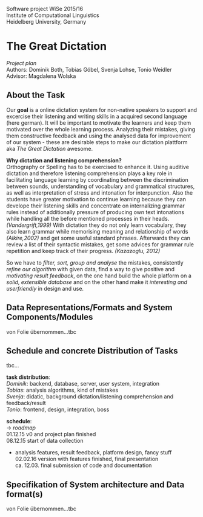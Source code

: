 Software project WiSe 2015/16  
Institute of Computational Linguistics  
Heidelberg University, Germany  

The Great Dictation
===================

*Project plan*  
Authors: Dominik Both, Tobias Göbel, Svenja Lohse, Tonio Weidler  
Advisor: Magdalena Wolska  

About the Task
------
Our **goal** is a online dictation system for non-native speakers to support and excercise their listening and writing skills in a acquired second language (here german).
It will be important to motivate the learners and keep them motivated over the whole learning process.
Analyzing their mistakes, giving them constructive feedback and using the analysed data for improvement of our system - these are desirable steps to make our dictation plattform aka *The Great Dictation* awesome.

**Why dictation and listening comprehension?**  
Orthography or Spelling has to be exercised to enhance it.
Using auditive dictation and therefore listening comprehension plays a key role in facilitating language learning by coordinating between the discrimination between sounds, understanding of vocabulary and grammatical structures, as well as interpretation of stress and intonation for interpunction.
Also the students have greater motivation to continue learning because they can develope their listening skills and concentrate on internalizing grammar rules instead of additionally pressure of producing own text intonations while handling all the before mentioned processes in their heads. *(Vandergrift,1999)*
With dictation they do not only learn vocabulary, they also learn grammar while memorising meaning and relationship of words *(Alkire,2002)* and get some useful standard phrases. Afterwards they can review a list of their syntactic mistakes, get some advices for grammar rule repetition and keep track of their progress. *(Kazazoglu, 2012)*

So we have to *filter, sort, group and analyse* the mistakes, consistently *refine our algorithm* with given data, find a way to give positive and *motivating result feedback*, on the one hand build the whole platform on a *solid, extensible database* and on the other hand make it *interesting and userfriendly* in design and use.

Data Representations/Formats and System Components/Modules
----
von Folie übernommen...tbc  

Schedule and concrete Distribution of Tasks
----
tbc...  

**task distribution**:  
*Dominik*: backend, database, server, user system, integration  
*Tobias*: analysis algorithms, kind of mistakes  
*Svenja*: didatic, background dictation/listening comprehension and feedback/result  
*Tonio*: frontend, design, integration, boss  

**schedule**:  
-> *roadmap*  
01.12.15 v0 and project plan finished  
08.12.15 start of data collection  
- analysis features, result feedback, platform design, fancy stuff    
02.02.16  version with features finished, final presentation  
ca. 12.03. final submission of code and documentation  

Specifikation of System architecture and Data format(s)
----
von Folie übernommen...tbc  
